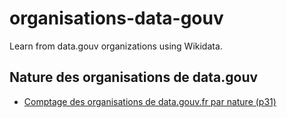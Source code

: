 # organisations-data-gouv

Learn from data.gouv organizations using Wikidata.

## Nature des organisations de data.gouv

* [Comptage des organisations de data.gouv.fr par nature (p31)](https://query.wikidata.org/#SELECT%20%28COUNT%28%3Finstance_of%29%20AS%20%3Fcount%29%20%3Finstance_ofLabel%20WHERE%20%7B%0A%20%20%3Fitem%20wdt%3AP3206%20%3Fdatagouvid.%0A%20%20SERVICE%20wikibase%3Alabel%20%7B%20bd%3AserviceParam%20wikibase%3Alanguage%20%22%5BAUTO_LANGUAGE%5D%2Cfr%22.%20%7D%0A%20%20OPTIONAL%20%7B%20%3Fitem%20wdt%3AP31%20%3Finstance_of.%20%7D%0A%7D%0AGROUP%20BY%20%3Finstance_ofLabel%0AORDER%20BY%20DESC%28%3Fcount%29%0A)
